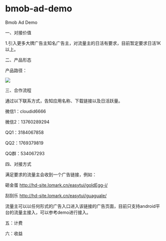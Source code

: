 # bmob-ad-demo
Bmob Ad Demo


一、对接价值 

1.引入更多大牌广告主知名广告主，对流量主的日活有要求，目前暂定要求日活1K以上。


二、产品形态 

产品路径： 

![](http://www.bmob.cn/uploads/attached/image/20181214/20181214102519_56722.png)



三、合作流程 

通过以下联系方式，告知应用名称、下载链接以及日活跃量。

微信1：cloudid6666

微信2：13760289294

QQ1：3184067858

QQ2：1769379819

QQ群：534067293



四、对接方式 

满足要求的流量主会收到一个广告链接，例如：

砸金蛋
http://hd-site.lomark.cn/easytui/goldEgg-i/


刮刮乐
http://hd-site.lomark.cn/easytui/guaguale/

流量主可以以任何形式的广告入口进入该链接的广告页面，目前只支持android平台的流量主接入，可以参考demo进行接入。

五：计费

六：收益





